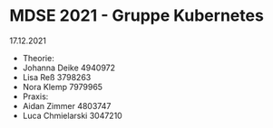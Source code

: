# MDSE 2021 - Gruppe Kubernetes
17.12.2021
- Theorie:
-   Johanna Deike     4940972
-   Lisa Reß          3798263
-   Nora Klemp        7979965
- Praxis: 
-   Aidan Zimmer      4803747
-   Luca Chmielarski  3047210
